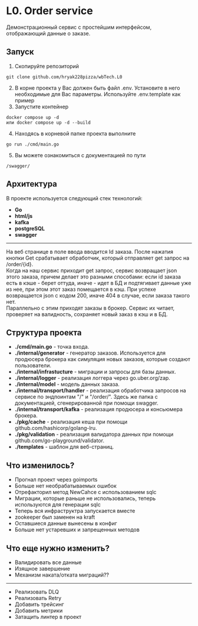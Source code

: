 # L0. Order service
Демонстрационный сервис с простейшим интерфейсом, отображающий данные о заказе. 
## Запуск
1. Скопируйте репозиторий
```shell
git clone github.com/hryak228pizza/wbTech.L0
```
2. В корне проекта у Вас должен быть файл .env. Установите в него необходимые для Вас параметры. Используйте .env.template как пример
3. Запустите контейнер
```shell
docker compose up -d
или docker compose up -d --build
```
4. Находясь в корневой папке проекта выполните
```shell
go run ./cmd/main.go
```
5. Вы можете ознакомиться с документацией по пути
```shell
/swagger/
```
## Архитектура
В проекте используется следующий стек технологий:
- __Go__
- __html/js__
- __kafka__
- __postgreSQL__
- __swagger__
***
На веб странице в поле ввода вводится Id заказа. После нажатия кнопки Get срабатывает обработчик, который отправляет get запрос на /order/{id}.   
Когда на наш сервис приходит get запрос, сервис возвращает json этого заказа, причем делает это разными способами: если id заказа есть в кэше - берет оттуда, иначе - идет в БД и подтягивает данные уже из нее, при этом этот заказ помещается в кэш. При успехе возвращается json c кодом 200, иначе 404 в случае, если заказа такого нет.   
Параллельно с этим приходят заказы в брокер. Сервис их читает, проверяет на валидность, сохраняет новый заказ в кэш и в БД.   

## Структура проекта
- __./cmd/main.go__ - точка входа.
- __./internal/generator__ - генератор заказов. Используется для продюсера брокера как симуляция новых заказов, которые создают пользователи.
- __./internal/infrastucture__ - миграции и запросы для базы данных.
- __./internal/logger__ - реализация логгера через go.uber.org/zap.
- __./internal/model__ - модель данных заказа.
- __./internal/transport/handler__ - реализация обработчика запросов на сервисе по эндпоинтам "/" и "/order/". Здесь же папка с документацией, сгенерированной при помощи swagger.
- __./internal/transport/kafka__ - реализация продюсера и консьюмера брокера.
- __./pkg/cache__ - реализация кеша при помощи github.com/hashicorp/golang-lru.
- __./pkg/validation__ - реализация валидатора данных при помощи github.com/go-playground/validator.
- __./templates__ - шаблон для веб-страниц.

## Что изменилось?
- Прогнал проект через goimports
- Больше нет необрабатываемых ошибок
- Отрефакторил метод NewCahce с использованием sqlc
- Миграции, которые раньше не использовались, теперь используются для генерации sqlc
- Теперь вся инфраструктра запускается вместе
- zookeeper был заменен на kraft
- Оставшиеся данные вынесены в конфиг
- Больше нет устаревших и запрещенных методов

## Что еще нужно изменить?
- Валидировать все данные
- Изящное завершение
- Механизм наката/отката миграций??
___
- Реализовать DLQ
- Реализовать Retry
- Добавить трейсинг
- Добавить метрики
- Затащить линтер в проект
